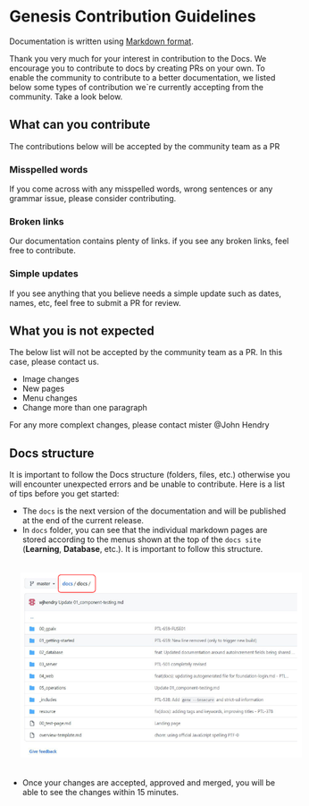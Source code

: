 # Genesis Contribution Guidelines

Documentation is written using [Markdown format](markdown-syntax.md).

Thank you very much for your interest in contribution to the Docs. We encourage you to contribute to docs by creating PRs on your own. To enable the community to contribute to a better documentation, we listed below some types of contribution we`re currently accepting from the community. Take a look below.

## What can you contribute

The contributions below will be accepted by the community team as a PR

### Misspelled words
If you come across with any misspelled words, wrong sentences or any grammar issue, please consider contributing.


### Broken links 
Our documentation contains plenty of links. if you see any broken links, feel free to contribute.

### Simple updates
If you see anything that you believe needs a simple update such as dates, names, etc, feel free to submit a PR for review.

## What you is not expected

The below list will not be accepted by the community team as a PR. In this case, please contact us.

- Image changes
- New pages
- Menu changes
- Change more than one paragraph

For any more complext changes, please contact mister @John Hendry

## Docs structure

It is important to follow the Docs structure (folders, files, etc.) otherwise you will encounter unexpected errors and be unable to contribute. Here is a list of tips before you get started:

- The `docs` is the next version of the documentation and will be published at the end of the current release.
- In `docs` folder, you can see that the individual markdown pages are stored according to the menus shown at the top of the `docs site` (**Learning**, **Database**, etc.). It is important to follow this structure.

<img src="./img_src/Docs_structure.PNG" width="650" style="margin: 20px">

- Once your changes are accepted, approved and merged, you will be able to see the changes within 15 minutes.